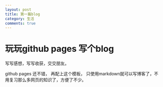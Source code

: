 ```yaml
---
layout: post
title: 第一篇blog
category: 生活
comments: true
---
```


# 玩玩github pages 写个blog
写写感想，写写收获，交交朋友。

github pages 还不错， 再配上这个模板， 只使用markdown就可以写博客了，不用复习那么多网页的知识了，方便了不少。


